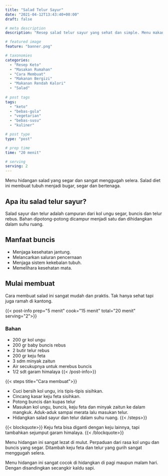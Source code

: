 ```yaml
---
title: "Salad Telur Sayur"
date: "2021-04-12T13:43:40+00:00"
draft: false

# meta description
description: "Resep salad telur sayur yang sehat dan simple. Menu makanan keto dan vegetarian"

# featured image
feature: "banner.png"

# taxonomies
categories:
  - "Resep Keto"
  - "Masakan Rumahan"
  - "Cara Membuat"
  - "Makanan Bergizi"
  - "Makanan Rendah Kalori"
  - "Salad"
  
# post tags
tags:
  - "keto"
  - "bebas-gula"
  - "vegetarian"
  - "bebas-susu"
  - "kuliner"

# post type
type: "post"

# prep time
time: "20 menit"

# serving
serving: 2
---
```

Menu hidangan salad yang segar dan sangat menggugah selera. Salad diet ini membuat tubuh menjadi bugar, segar dan bertenaga. 

## Apa itu salad telur sayur? 

Salad sayur dan telur adalah campuran dari kol ungu segar, buncis dan telur rebus. Bahan dipotong-potong dicampur menjadi satu dan dihidangkan dalam suhu ruang.

## Manfaat buncis

- Menjaga kesehatan jantung.
- Melancarkan saluran pencernaan
- Menjaga sistem kekebalan tubuh.
- Memelihara kesehatan mata.

## Mulai membuat

Cara membuat salad ini sangat mudah dan praktis. Tak hanya sehat tapi juga ramah di kantong. 

{{< post-info prep="5 menit" cook="15 menit" total="20 menit" serving="2">}}

### Bahan 

- 200 gr kol ungu
- 200 gr baby buncis rebus
- 2 butir telur rebus
- 200 gr keju feta
- 3 sdm minyak zaitun
- Air secukupnya untuk merebus buncis
- 1/2 sdt garam himalaya
{{< /post-info>}}

{{< steps title="Cara membuat">}}
- Cuci bersih kol ungu, iris tipis-tipis sisihkan.
- Cincang kasar keju feta sisihkan.
- Potong buncis dan kupas telur
- Masukan kol ungu, buncis, keju feta dan minyak zaitun ke dalam mangkuk. Aduk-aduk sampai merata lalu masukan telur.
- Hidangkan salad sayur dan telur dalam suhu ruang.
{{< /steps>}}

{{< blockquote>}}
Keju feta bisa diganti dengan keju lainnya, tapi tambahkan sejumput garam himalaya.
{{< /blockquote>}}

Menu hidangan ini sangat lezat di mulut. Perpaduan dari rasa kol ungu dan buncis yang segar. Ditambah keju feta dan telur yang gurih sangat menggugah selera.

Menu hidangan ini sangat cocok di hidangkan di pagi maupun malam hari. Dengan disandingkan secangkir kaldu sapi.